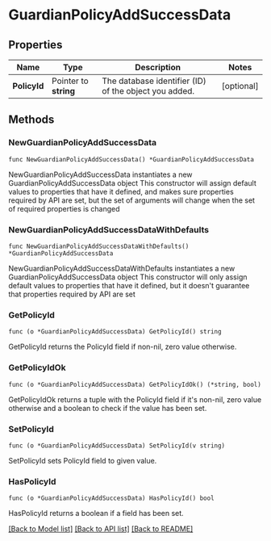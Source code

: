 # GuardianPolicyAddSuccessData

## Properties

Name | Type | Description | Notes
------------ | ------------- | ------------- | -------------
**PolicyId** | Pointer to **string** | The database identifier (ID) of the object you added. | [optional] 

## Methods

### NewGuardianPolicyAddSuccessData

`func NewGuardianPolicyAddSuccessData() *GuardianPolicyAddSuccessData`

NewGuardianPolicyAddSuccessData instantiates a new GuardianPolicyAddSuccessData object
This constructor will assign default values to properties that have it defined,
and makes sure properties required by API are set, but the set of arguments
will change when the set of required properties is changed

### NewGuardianPolicyAddSuccessDataWithDefaults

`func NewGuardianPolicyAddSuccessDataWithDefaults() *GuardianPolicyAddSuccessData`

NewGuardianPolicyAddSuccessDataWithDefaults instantiates a new GuardianPolicyAddSuccessData object
This constructor will only assign default values to properties that have it defined,
but it doesn't guarantee that properties required by API are set

### GetPolicyId

`func (o *GuardianPolicyAddSuccessData) GetPolicyId() string`

GetPolicyId returns the PolicyId field if non-nil, zero value otherwise.

### GetPolicyIdOk

`func (o *GuardianPolicyAddSuccessData) GetPolicyIdOk() (*string, bool)`

GetPolicyIdOk returns a tuple with the PolicyId field if it's non-nil, zero value otherwise
and a boolean to check if the value has been set.

### SetPolicyId

`func (o *GuardianPolicyAddSuccessData) SetPolicyId(v string)`

SetPolicyId sets PolicyId field to given value.

### HasPolicyId

`func (o *GuardianPolicyAddSuccessData) HasPolicyId() bool`

HasPolicyId returns a boolean if a field has been set.


[[Back to Model list]](../README.md#documentation-for-models) [[Back to API list]](../README.md#documentation-for-api-endpoints) [[Back to README]](../README.md)


